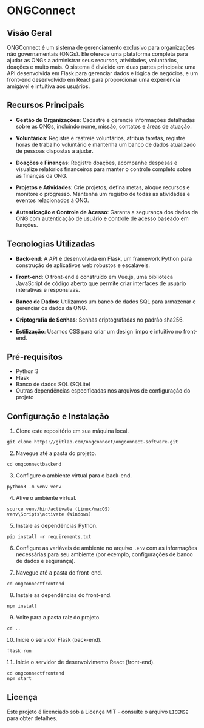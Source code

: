 # ONGConnect

## Visão Geral

ONGConnect é um sistema de gerenciamento exclusivo para organizações não governamentais (ONGs). Ele oferece uma plataforma completa para ajudar as ONGs a administrar seus recursos, atividades, voluntários, doações e muito mais. O sistema é dividido em duas partes principais: uma API desenvolvida em Flask para gerenciar dados e lógica de negócios, e um front-end desenvolvido em React para proporcionar uma experiência amigável e intuitiva aos usuários.

## Recursos Principais

- **Gestão de Organizações**: Cadastre e gerencie informações detalhadas sobre as ONGs, incluindo nome, missão, contatos e áreas de atuação.

- **Voluntários**: Registre e rastreie voluntários, atribua tarefas, registre horas de trabalho voluntário e mantenha um banco de dados atualizado de pessoas dispostas a ajudar.

- **Doações e Finanças**: Registre doações, acompanhe despesas e visualize relatórios financeiros para manter o controle completo sobre as finanças da ONG.

- **Projetos e Atividades**: Crie projetos, defina metas, aloque recursos e monitore o progresso. Mantenha um registro de todas as atividades e eventos relacionados à ONG.

- **Autenticação e Controle de Acesso**: Garanta a segurança dos dados da ONG com autenticação de usuário e controle de acesso baseado em funções.

## Tecnologias Utilizadas

- **Back-end**: A API é desenvolvida em Flask, um framework Python para construção de aplicativos web robustos e escaláveis.

- **Front-end**: O front-end é construído em Vue.js, uma biblioteca JavaScript de código aberto que permite criar interfaces de usuário interativas e responsivas.

- **Banco de Dados**: Utilizamos um banco de dados SQL para armazenar e gerenciar os dados da ONG.

- **Criptografia de Senhas**: Senhas criptografadas no padrão sha256.

- **Estilização**: Usamos CSS para criar um design limpo e intuitivo no front-end.

## Pré-requisitos

- Python 3
- Flask
- Banco de dados SQL (SQLite)
- Outras dependências especificadas nos arquivos de configuração do projeto

## Configuração e Instalação

1. Clone este repositório em sua máquina local.

```
git clone https://gitlab.com/ongconnect/ongconnect-software.git
```

2. Navegue até a pasta do projeto.

```
cd ongconnectbackend
```

3. Configure o ambiente virtual para o back-end.

```
python3 -m venv venv
```

4. Ative o ambiente virtual.

```
source venv/bin/activate (Linux/macOS)
venv\Scripts\activate (Windows)
```

5. Instale as dependências Python.

```
pip install -r requirements.txt
```

6. Configure as variáveis de ambiente no arquivo `.env` com as informações necessárias para seu ambiente (por exemplo, configurações de banco de dados e segurança).

7. Navegue até a pasta do front-end.

```
cd ongconnectfrontend
```

8. Instale as dependências do front-end.

```
npm install
```

9. Volte para a pasta raiz do projeto.

```
cd ..
```

10. Inicie o servidor Flask (back-end).

```
flask run
```

11. Inicie o servidor de desenvolvimento React (front-end).

```
cd ongconnectfrontend
npm start
```

## Licença

Este projeto é licenciado sob a Licença MIT - consulte o arquivo `LICENSE` para obter detalhes.
